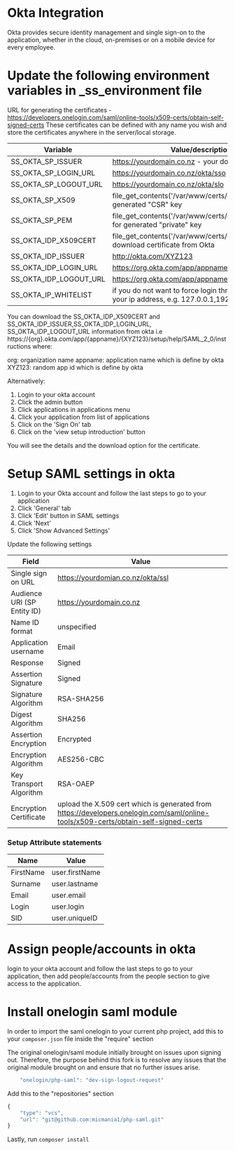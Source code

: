 # Okta Integration

Okta provides secure identity management and single sign-on to the application, whether in the cloud, on-premises or on a mobile device for every employee.

# Update the following environment variables in _ss_environment file 
URL for generating the certificates - https://developers.onelogin.com/saml/online-tools/x509-certs/obtain-self-signed-certs
These certificates can be defined with any name you wish and store the certificates anywhere in the server/local storage.  

| Variable | Value/description |
| ------ | ------ |
| SS_OKTA_SP_ISSUER | https://yourdomain.co.nz  - your domain name |
| SS_OKTA_SP_LOGIN_URL | https://yourdomain.co.nz/okta/sso  |
| SS_OKTA_SP_LOGOUT_URL | https://yourdomain.co.nz/okta/slo |
| SS_OKTA_SP_X509 | file_get_contents('/var/www/certs/org.cer') - path for generated "CSR" key   |
| SS_OKTA_SP_PEM | file_get_contents('/var/www/certs/org.pem') - path for generated "private" key |
| SS_OKTA_IDP_X509CERT | file_get_contents('/var/www/certs/org-okta.crt') - download certificate from Okta |
| SS_OKTA_IDP_ISSUER | http://okta.com/XYZ123 |
| SS_OKTA_IDP_LOGIN_URL | https://org.okta.com/app/appname/XYZ123/sso/saml |
| SS_OKTA_IDP_LOGOUT_URL | https://org.okta.com/app/appname/XYZ123/sso/saml |
| SS_OKTA_IP_WHITELIST | if you do not want to force login through Okta add your ip address, e.g. 127.0.0.1,192.168.0.10 |

You can download the SS_OKTA_IDP_X509CERT and  SS_OKTA_IDP_ISSUER,SS_OKTA_IDP_LOGIN_URL, SS_OKTA_IDP_LOGOUT_URL 
information from okta i.e https://{org}.okta.com/app/{appname}/{XYZ123}/setup/help/SAML_2_0/instructions where:

org: organization name
appname: application name which is define by okta
XYZ123: random app id which is define by okta

Alternatively:

1. Login to your okta account
1. Click the admin button
3. Click applications in applications menu
4. Click your application from list of applications
5. Click on the 'Sign On' tab
6. Click on the 'view setup introduction' button

You will see the details and the download option for the certificate.

# Setup SAML settings in okta

1. Login to your Okta account and follow the last steps to go to your application
2. Click 'General' tab
3. Click 'Edit' button in SAML settings
4. Click 'Next'
5. Click 'Show Advanced Settings'

Update the following settings

| Field | Value |
| ------ | ------ |
| Single sign on URL | https://yourdomian.co.nz/okta/ssl |
| Audience URI (SP Entity ID) | https://yourdomain.co.nz  |
| Name ID format | unspecified|
| Application username | Email   |
| Response | Signed |
| Assertion Signature  | Signed |
| Signature Algorithm | RSA-SHA256 |
| Digest Algorithm | SHA256 |
| Assertion Encryption  | Encrypted |
| Encryption Algorithm | AES256-CBC |
| Key Transport Algorithm | RSA-OAEP |
| Encryption Certificate | upload the X.509 cert which is generated from https://developers.onelogin.com/saml/online-tools/x509-certs/obtain-self-signed-certs |

### Setup Attribute statements

| Name | Value |
| ------ | ------ |
| FirstName | user.firstName |
| Surname | user.lastname  |
| Email | user.email  |
| Login | user.login  |
| SID | user.uniqueID  |

# Assign people/accounts in okta
login to your okta account and follow the last steps to go to your application, then add people/accounts from the people section to give access to the application.

# Install onelogin saml module
In order to import the saml onelogin to your current php project, add this to your `composer.json` file inside the "require" section

The original onelogin/saml module initially brought on issues upon signing out. Therefore, the purpose behind this fork is to resolve any issues that the original module brought on and ensure that no further issues arise.

```javascript
    "onelogin/php-saml": "dev-sign-logout-request"
```

Add this to the "repositories" section

```javascript
{
    "type": "vcs",
    "url": "git@github.com:micmania1/php-saml.git"
}
```

Lastly, run `composer install`
